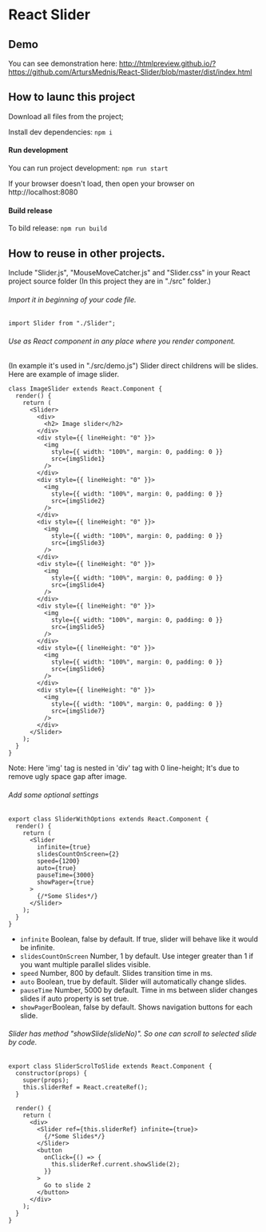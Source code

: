 # React Slider

## Demo
You can see demonstration here: 
http://htmlpreview.github.io/?https://github.com/ArtursMednis/React-Slider/blob/master/dist/index.html

## How to launc this project
Download all files from the project;

Install dev dependencies:
`npm i`

#### Run development
You can run project development:
`npm run start`

If your browser doesn't load, then open your browser on http://localhost:8080

#### Build release
To bild release:
`npm run build`


## How to reuse in other projects.
Include "Slider.js", "MouseMoveCatcher.js" and "Slider.css" in your React project source folder (In this project they are in "./src" folder.)

###### Import it in beginning of your code file.
`import Slider from "./Slider";`


###### Use as React component in any place where you render component.
(In example it's used in "./src/demo.js")
Slider direct childrens will be slides. Here are example of image slider. 


```
class ImageSlider extends React.Component {
  render() {
    return (
      <Slider>
        <div>
          <h2> Image slider</h2>
        </div>
        <div style={{ lineHeight: "0" }}>
          <img
            style={{ width: "100%", margin: 0, padding: 0 }}
            src={imgSlide1}
          />
        </div>
        <div style={{ lineHeight: "0" }}>
          <img
            style={{ width: "100%", margin: 0, padding: 0 }}
            src={imgSlide2}
          />
        </div>
        <div style={{ lineHeight: "0" }}>
          <img
            style={{ width: "100%", margin: 0, padding: 0 }}
            src={imgSlide3}
          />
        </div>
        <div style={{ lineHeight: "0" }}>
          <img
            style={{ width: "100%", margin: 0, padding: 0 }}
            src={imgSlide4}
          />
        </div>
        <div style={{ lineHeight: "0" }}>
          <img
            style={{ width: "100%", margin: 0, padding: 0 }}
            src={imgSlide5}
          />
        </div>
        <div style={{ lineHeight: "0" }}>
          <img
            style={{ width: "100%", margin: 0, padding: 0 }}
            src={imgSlide6}
          />
        </div>
        <div style={{ lineHeight: "0" }}>
          <img
            style={{ width: "100%", margin: 0, padding: 0 }}
            src={imgSlide7}
          />
        </div>
      </Slider>
    );
  }
}
```

Note: Here 'img' tag is nested in 'div' tag with 0 line-height; It's due to remove ugly space gap after image.

###### Add some optional settings

```
export class SliderWithOptions extends React.Component {
  render() {
    return (
      <Slider
        infinite={true}
        slidesCountOnScreen={2}
        speed={1200}
        auto={true}
        pauseTime={3000}
        showPager={true}
      >
        {/*Some Slides*/}
      </Slider>
    );
  }
}
```

* `infinite` Boolean, false by default. If true, slider will behave like it would be infinite.
* `slidesCountOnScreen` Number, 1 by default. Use integer greater than 1 if you want multiple parallel slides visible.
* `speed` Number, 800 by default. Slides transition time in ms.
* `auto` Boolean, true by default. Slider will automatically change slides.
* `pauseTime` Number, 5000 by default. Time in ms between slider changes slides if auto property is set true.
* `showPager`Boolean, false by default. Shows navigation buttons for each slide.


###### Slider has method "showSlide(slideNo)". So one can scroll to selected slide by code.

```
export class SliderScrolToSlide extends React.Component {
  constructor(props) {
    super(props);
    this.sliderRef = React.createRef();
  }

  render() {
    return (
      <div>
        <Slider ref={this.sliderRef} infinite={true}>
          {/*Some Slides*/}
        </Slider>
        <button
          onClick={() => {
            this.sliderRef.current.showSlide(2);
          }}
        >
          Go to slide 2
        </button>
      </div>
    );
  }
}
```

